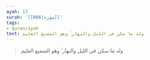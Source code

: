 ```yaml
---
ayah: 13
surah: '[[006|سورة]]'
tags:
- quran/ayah
text: وله ما سكن في الليل والنهار ۚ وهو السميع العليم
---
```

> وله ما سكن في الليل والنهار ۚ وهو السميع العليم
